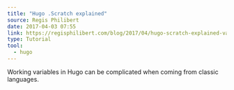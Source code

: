 ```yaml
---
title: "Hugo .Scratch explained"
source: Regis Philibert
date: 2017-04-03 07:55
link: https://regisphilibert.com/blog/2017/04/hugo-scratch-explained-variable/
type: Tutorial
tool:
  - hugo
---
```

Working variables in Hugo can be complicated when coming from classic languages.




